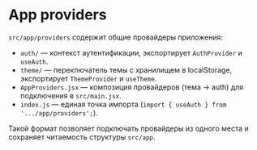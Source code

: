 # App providers

`src/app/providers` содержит общие провайдеры приложения:

- `auth/` — контекст аутентификации, экспортирует `AuthProvider` и `useAuth`.
- `theme/` — переключатель темы с хранилищем в localStorage, экспортирует `ThemeProvider` и `useTheme`.
- `AppProviders.jsx` — композиция провайдеров (тема → auth) для подключения в `src/main.jsx`.
- `index.js` — единая точка импорта (`import { useAuth } from '.../app/providers';`).

Такой формат позволяет подключать провайдеры из одного места и сохраняет читаемость структуры `src/app`.
